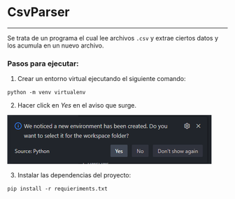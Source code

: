 # CsvParser
---

Se trata de un programa el cual lee archivos `.csv` y extrae ciertos datos y los acumula en un nuevo archivo.

### Pasos para ejecutar:
1. Crear un entorno virtual ejecutando el siguiente comando:

```
python -m venv virtualenv
```

2. Hacer click en *Yes* en el aviso que surge.

![Imagen de aviso de vs code](/assets/readme.img.png)

3. Instalar las dependencias del proyecto:

```
pip install -r requieriments.txt
```
